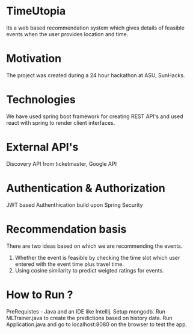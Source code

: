 # TimeUtopia
Its a web based recommendation system which gives details of feasible events when the user provides location and time.

# Motivation
The project was created during a 24 hour hackathon at ASU, SunHacks.

# Technologies
We have used spring boot framework for creating REST API's and used react with spring to render client interfaces.

# External API's
Discovery API from ticketmaster, Google API

# Authentication & Authorization
JWT based Authenthication build upon Spring Security

# Recommendation basis
There are two ideas based on which we are recommending the events. 
1. Whether the event is feasible by checking the time slot which user entered with the event time plus travel time.
2. Using cosine similarity to predict weigted ratings for events.

# How to Run ?
PreRequistes - Java and an IDE like IntellIj.
Setup mongodb.
Run MLTrainer.java to create the predictions based on history data.
Run Application.java and go to localhost:8080 on the browser to test the app.
